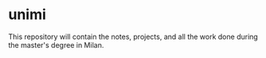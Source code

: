 # unimi
This repository will contain the notes, projects, and all the work done during the master's degree in Milan.
